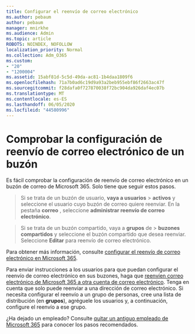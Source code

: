 ```yaml
---
title: Configurar el reenvío de correo electrónico
ms.author: pebaum
author: pebaum
manager: mnirkhe
ms.audience: Admin
ms.topic: article
ROBOTS: NOINDEX, NOFOLLOW
localization_priority: Normal
ms.collection: Adm_O365
ms.custom:
- "20"
- "1200004"
ms.assetid: 15abf81d-5c5d-49da-ac81-1b4daa1809f6
ms.openlocfilehash: 71a7b0ad6c19d9a93a2beb955ebf86f2663ac47f
ms.sourcegitcommit: f28dafa0f727870038f72bc904da926daf4ec07b
ms.translationtype: MT
ms.contentlocale: es-ES
ms.lasthandoff: 06/05/2020
ms.locfileid: "44580996"
---
```

# <a name="check-the-email-forwarding-settings-for-a-mailbox"></a>Comprobar la configuración de reenvío de correo electrónico de un buzón

Es fácil comprobar la configuración de reenvío de correo electrónico en un buzón de correo de Microsoft 365. Solo tiene que seguir estos pasos.
  
> Si se trata de un buzón de usuario, **vaya a usuarios** \> **activos** y seleccione el usuario cuyo buzón de correo quiere reenviar. En la pestaña **correo** , seleccione **administrar reenvío de correo electrónico**.

> Si se trata de un buzón compartido, vaya a **grupos** de \> **buzones compartidos** y seleccione el buzón compartido que desea reenviar. Seleccione **Editar** para reenvío de correo electrónico.

Para obtener más información, consulte [configurar el reenvío de correo electrónico en Microsoft 365](https://docs.microsoft.com/microsoft-365/admin/email/configure-email-forwarding).
  
Para enviar instrucciones a los usuarios para que puedan configurar el reenvío de correo electrónico en sus buzones, haga que [reenvíen correo electrónico de Microsoft 365 a otra cuenta de correo electrónico](https://support.office.com/article/Forward-email-from-Office-365-to-another-email-account-1ed4ee1e-74f8-4f53-a174-86b748ff6a0e). Tenga en cuenta que solo puede reenviar a una dirección de correo electrónico. Si necesita configurar el reenvío a un grupo de personas, cree una lista de distribución (en **grupos**), agréguele los usuarios y, a continuación, configure el reenvío a ese grupo.
  
¿Ha dejado un empleado? Consulte [quitar un antiguo empleado de Microsoft 365](https://docs.microsoft.com/microsoft-365/admin/add-users/remove-former-employee) para conocer los pasos recomendados.